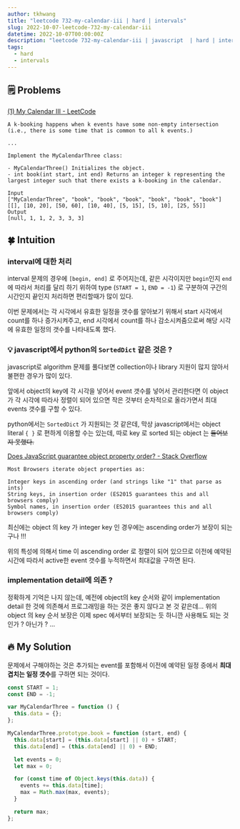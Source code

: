 ```yaml
---
author: tkhwang
title: "leetcode 732-my-calendar-iii | hard | intervals"
slug: 2022-10-07-leetcode-732-my-calendar-iii
datetime: 2022-10-07T00:00:00Z
description: "leetcode 732-my-calendar-iii | javascript  | hard | intervals"
tags:
  - hard
  - intervals
---
```


## 🗒️ Problems

[(1) My Calendar III - LeetCode](https://leetcode.com/problems/my-calendar-iii/)

```
A k-booking happens when k events have some non-empty intersection (i.e., there is some time that is common to all k events.)

...

Implement the MyCalendarThree class:

- MyCalendarThree() Initializes the object.
- int book(int start, int end) Returns an integer k representing the largest integer such that there exists a k-booking in the calendar.
```

```
Input
["MyCalendarThree", "book", "book", "book", "book", "book", "book"]
[[], [10, 20], [50, 60], [10, 40], [5, 15], [5, 10], [25, 55]]
Output
[null, 1, 1, 2, 3, 3, 3]
```

## 🍀 Intuition

### interval에 대한 처리

interval 문제의 경우에 `[begin, end]` 로 주어지는데, 같은 시각이지만 `begin`인지 `end` 에 따라서 처리를 달리 하기 위하여 type (`START = 1`, `END = -1`) 로 구분하여 구간의 시간인지 끝인지 처리하면 편리할때가 많이 있다.

이번 문제에서는 각 시각에서 유효한 일정을 갯수를 알아보기 위해서 start 시각에서 count를 하나 증가시켜주고, end 시각에서 count를 하나 감소시켜줌으로써 해당 시각에 유효한 일정의 갯수를 나타내도록 했다.

### 💡 javascript에서 python의 `SortedDict` 같은 것은 ?

javascript로 algorithm 문제를 풀다보면 collection이나 library 지원이 많지 않아서 불편한 경우가 많이 있다.

앞에서 object의 key에 각 시각을 넣어서 event 갯수를 넣어서 관리한다면 이 object 가 각 시각에 따라사 정렬이 되어 있으면 작은 것부터 순차적으로 올라가면서 최대 events 갯수를 구할 수 있다.

python에서는 `SortedDict` 가 지원되는 것 같은데, 막상 javascript에서는 object literal `{ }` 로 편하게 이용할 수는 있는데, 따로 key 로 sorted 되는 object 는 ~~들어보지 못했다.~~

[Does JavaScript guarantee object property order? - Stack Overflow](https://stackoverflow.com/a/23202095)

```
Most Browsers iterate object properties as:

Integer keys in ascending order (and strings like "1" that parse as ints)
String keys, in insertion order (ES2015 guarantees this and all browsers comply)
Symbol names, in insertion order (ES2015 guarantees this and all browsers comply)
```

최신에는 object 의 key 가 integer key 인 경우에는 ascending order가 보장이 되는구나 !!!

위의 특성에 의해서 time 이 ascending order 로 정렬이 되어 있으므로 이전에 예약된 시간에 따라서 active한 event 갯수를 누적하면서 최대값을 구하면 된다.

### implementation detail에 의존 ?

정확하게 기억은 나지 않는데, 예전에 object의 key 순서와 같이 implementation detail 한 것에 의존해서 프로그래밍을 하는 것은 좋지 않다고 본 것 같은데... 위의 object 의 key 순서 보장은 이제 spec 에서부터 보장되는 듯 하니깐 사용해도 되는 것인가 ? 아닌가 ? ...

## 🔥 My Solution

문제에서 구해야하는 것은 추가되는 event를 포함해서 이전에 예약된 일정 중에서 **최대 겹치는 일정 갯수**를 구하면 되는 것이다.

```javascript
const START = 1;
const END = -1;

var MyCalendarThree = function () {
  this.data = {};
};

MyCalendarThree.prototype.book = function (start, end) {
  this.data[start] = (this.data[start] || 0) + START;
  this.data[end] = (this.data[end] || 0) + END;

  let events = 0;
  let max = 0;

  for (const time of Object.keys(this.data)) {
    events += this.data[time];
    max = Math.max(max, events);
  }

  return max;
};
```

